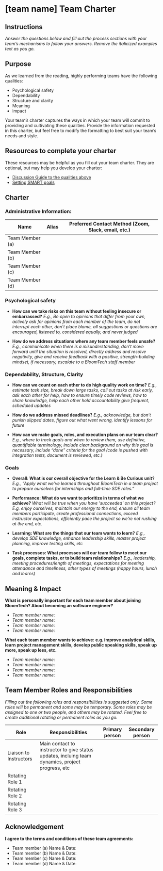 # [team name] Team Charter

## Instructions

*Answer the questions below and fill out the process sections with your team’s
mechanisms to follow your answers. Remove the italicized examples text as you
go.*

## Purpose

As we learned from the reading, highly performing teams have the following
qualities:

* Psychological safety
* Dependability
* Structure and clarity
* Meaning
* Impact

Your team’s charter captures the ways in which your team will commit to
providing and cultivating these qualities. Provide the information requested in
this charter, but feel free to modify the formatting to best suit your team’s
needs and style.

## Resources to complete your charter

These resources may be helpful as you fill out your team charter. They are optional, but may help you develop your charter:

* [Discussion Guide to the qualities above](https://docs.google.com/document/d/1lgiz6mwZeyWEaJxN_NMI-tI5Qijv2BHh27DPLeSLE40)
* [Setting SMART goals](https://www.mindtools.com/pages/article/smart-goals.htm)

## Charter

### Administrative Information:

|Name            |Alias |Preferred Contact Method (Zoom, Slack, email, etc.) |
|---	         |---   |---                                           |
|Team Member (a) |      |                                              |
|Team Member (b) |      |                                              |
|Team Member (c) |      |                                              |
|Team Member (d) |      |                                              |

### Psychological safety

* **How can we take risks on this team without feeling insecure or
  embarrassed?**
    *E.g., Be open to opinions that differ from your own, actively ask for
    opinions from each member of the team, do not interrupt each other, don’t
    place blame, all suggestions or questions are encouraged, listened to,
    considered equally, and never judged*
      
* **How do we address situations where any team member feels unsafe?**
    *E.g., communicate when there is a misunderstanding, don’t move forward
    until the situation is resolved, directly address and resolve negativity,
    give and receive feedback with a positive, strength-building mindset, if
    necessary, escalate to a BloomTech staff member*  

### Dependability, Structure, Clarity

* **How can we count on each other to do high quality work on time?**
     *E.g., estimate task size, break down large tasks, call out tasks at risk
     early, ask each other for help, how to ensure timely code reviews, how to
     share knowledge, help each other hold accountability give frequent,
     scheduled updates*  
    
* **How do we address missed deadlines?**
     *E.g., acknowledge, but don’t punish slipped dates, figure out what went
     wrong, identify lessons for future*
    
* **How can we make goals, roles, and execution plans on our team clear?**
     *E.g., where to track goals and when to review them, use definitive,
     quantifiable terminology, include clear background on why this goal is
     necessary, include “done” criteria for the goal (code is pushed with
     integration tests, document is reviewed, etc.)*
    

### Goals

* **Overall: What is our overall objective for the Learn & Be Curious unit?** 
    *E.g., “Apply what we’ve learned throughout BloomTech in a team project to prepare
    ourselves for internships and full-time SDE roles.”*
      

* **Performance: What do we want to prioritize in terms of what we achieve?** 
    *What will be true when you have 'succeeded' on this project? E.g. enjoy
    ourselves, maintain our energy to the end, ensure all team members
    participate, create professional connections, exceed instructor
    expectations, efficiently pace the project so we’re not rushing at the end,
    etc.*
     

* **Learning: What are the things that our team wants to learn?** 
    *E.g., develop SDE knowledge, enhance leadership skills, master project
    planning, improve testing skills, etc*
      

* **Task processes: What processes will our team follow to meet our goals,
  complete tasks, or to build team relationships?** 
    *E.g., leadership, meeting procedures/length of meetings, expectations for
    meeting attendance and timeliness, other types of meetings (happy hours,
    lunch and learns)*
     

## Meaning & Impact

**What is personally important for each team member about joining BloomTech? About
becoming an software engineer?**

* *Team member name*: 
* *Team member name*: 
* *Team member name*: 
* *Team member name*: 

**What each team member wants to achieve: e.g. improve analytical skills, learn
project management skills, develop public speaking skills, speak up more, speak
up less, etc.**

* *Team member name*: 
* *Team member name*: 
* *Team member name*: 
* *Team member name*: 

## Team Member Roles and Responsibilities

*Filling out the following roles and responsibilities is suggested only. Some
roles will be permanent and some may be temporary. Some roles may be assigned to
one or two people, and others may be rotated. Feel free to create additional
rotating or permanent roles as you go.*

|**Role**               |**Responsibilities** |**Primary person** |**Secondary person** |
|---                    |---                  |---                |---                  |
|Liaison to Instructors | Main contact to instructor to give status updates, incluing team dynamics, project progress, etc |||
|Rotating Role 1        |                     |                   |                     |
|Rotating Role 2        |                     |                   |                     |
|Rotating Role 3        |                     |                   |                     |

## Acknowledgement

**I agree to the terms and conditions of these team agreements:**

* Team member (a) Name & Date: 
* Team member (b) Name & Date: 
* Team member (c) Name & Date: 
* Team member (d) Name & Date: 
